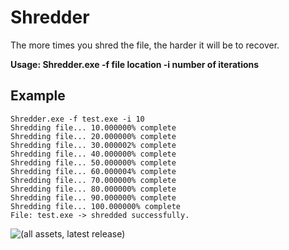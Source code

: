 # Shredder
The more times you shred the file, the harder it will be to recover.

<b>Usage: Shredder.exe -f file location -i number of iterations</b>

## Example
```
Shredder.exe -f test.exe -i 10
Shredding file... 10.000000% complete
Shredding file... 20.000000% complete
Shredding file... 30.000002% complete
Shredding file... 40.000000% complete
Shredding file... 50.000000% complete
Shredding file... 60.000004% complete
Shredding file... 70.000000% complete
Shredding file... 80.000000% complete
Shredding file... 90.000000% complete
Shredding file... 100.000000% complete
File: test.exe -> shredded successfully.
```
![(all assets, latest release)](https://img.shields.io/github/downloads/90th/Shredder/latest/total?sort=date&style=flat&logoColor=green&label=Downloads&color=red)
